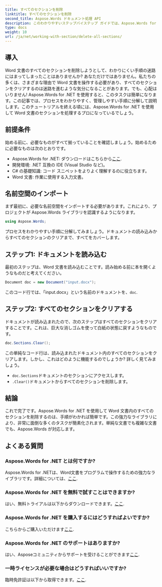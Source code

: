 ```yaml
---
title: すべてのセクションを削除
linktitle: すべてのセクションを削除
second_title: Aspose.Words ドキュメント処理 API
description: このわかりやすいステップバイステップ ガイドでは、Aspose.Words for .NET を使用して Word 文書内のすべてのセクションを削除する方法を学習します。
type: docs
weight: 10
url: /ja/net/working-with-section/delete-all-sections/
---
```

## 導入

Word 文書のすべてのセクションを削除しようとして、わかりにくい手順の迷路にはまってしまったことはありませんか? あなただけではありません。私たちの多くは、さまざまな理由で Word 文書を操作する必要があり、すべてのセクションをクリアするのは迷路を進むような気分になることがあります。でも、心配はいりません! Aspose.Words for .NET を使用すると、このタスクは簡単になります。この記事では、プロセスをわかりやすく、管理しやすい手順に分解して説明します。このチュートリアルを終える頃には、Aspose.Words for .NET を使用して Word 文書のセクションを処理するプロになっているでしょう。

## 前提条件

始める前に、必要なものがすべて揃っていることを確認しましょう。始めるために必要なものは次のとおりです。

-  Aspose.Words for .NET: ダウンロードはこちらから[ここ](https://releases.aspose.com/words/net/).
- 開発環境: .NET 互換の IDE (Visual Studio など)。
- C# の基礎知識: コード スニペットをよりよく理解するのに役立ちます。
- Word 文書: 作業に使用する入力文書。

## 名前空間のインポート

まず最初に、必要な名前空間をインポートする必要があります。これにより、プロジェクトが Aspose.Words ライブラリを認識するようになります。

```csharp
using Aspose.Words;
```

プロセスをわかりやすい手順に分解してみましょう。ドキュメントの読み込みからすべてのセクションのクリアまで、すべてをカバーします。

## ステップ1: ドキュメントを読み込む

最初のステップは、Word 文書を読み込むことです。読み始める前に本を開くようなものだと考えてください。

```csharp
Document doc = new Document("input.docx");
```

このコード行では、「input.docx」という名前のドキュメントを、`doc`.

## ステップ2: すべてのセクションをクリアする

ドキュメントが読み込まれたので、次のステップはすべてのセクションをクリアすることです。これは、巨大な消しゴムを使って白紙の状態に戻すようなものです。

```csharp
doc.Sections.Clear();
```

この単純なコード行は、読み込まれたドキュメント内のすべてのセクションをクリアします。しかし、これはどのように機能するのでしょうか? 詳しく見てみましょう。

- `doc.Sections`ドキュメントのセクションにアクセスします。
- `.Clear()`ドキュメントからすべてのセクションを削除します。

## 結論

これで完了です。Aspose.Words for .NET を使用して Word 文書内のすべてのセクションを削除するのは、手順がわかれば簡単です。この強力なライブラリにより、非常に面倒な多くのタスクが簡素化されます。単純な文書でも複雑な文書でも、Aspose.Words が対応します。 

## よくある質問

### Aspose.Words for .NET とは何ですか?
 Aspose.Words for .NETは、Word文書をプログラムで操作するための強力なライブラリです。詳細については、[ここ](https://reference.aspose.com/words/net/).

### Aspose.Words for .NET を無料で試すことはできますか?
はい、無料トライアルは以下からダウンロードできます。[ここ](https://releases.aspose.com/).

### Aspose.Words for .NET を購入するにはどうすればよいですか?
こちらからご購入いただけます[ここ](https://purchase.aspose.com/buy).

### Aspose.Words for .NET のサポートはありますか?
はい、Asposeコミュニティからサポートを受けることができます[ここ](https://forum.aspose.com/c/words/8).

### 一時ライセンスが必要な場合はどうすればいいですか?
臨時免許証は以下から取得できます。[ここ](https://purchase.aspose.com/temporary-license/).